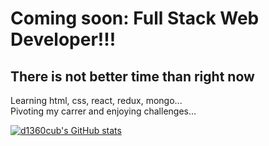 # Coming soon: Full Stack Web Developer!!!

## There is not better time than right now
Learning html, css, react, redux, mongo...  
Pivoting my carrer and enjoying challenges...


[![d1360cub's GitHub stats](https://github-readme-stats.vercel.app/api?username=d1360cub&show_icons=true&theme=radical)](https://github.com/d1360cub/github-readme-stats)
